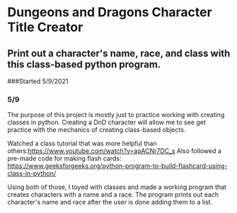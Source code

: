 # Dungeons and Dragons Character Title Creator
## Print out a character's name, race, and class with this class-based python program.
###Started 5/9/2021

### 5/9
The purpose of this project is mostly just to practice working with creating classes in python. Creating a DnD character will allow me to see get practice with the mechanics of creating class-based objects.

Watched a class tutorial that was more helpful than others:https://www.youtube.com/watch?v=apACNr7DC_s
Also followed a pre-made code for making flash cards: https://www.geeksforgeeks.org/python-program-to-build-flashcard-using-class-in-python/

Using both of those, I toyed with classes and made a working program that creates characters with a name and a race. The program prints out each character's name and race after the user is done adding them to a list. 
